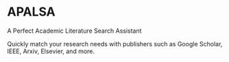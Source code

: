 # APALSA
A Perfect Academic Literature Search Assistant

Quickly match your research needs with publishers such as Google Scholar, IEEE, Arxiv, Elsevier, and more.
